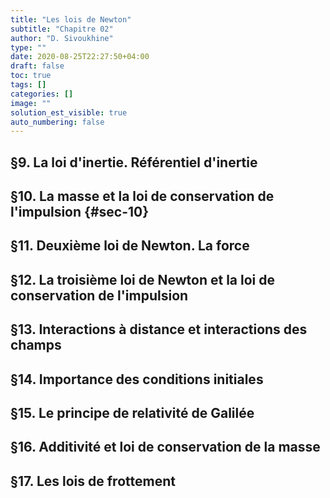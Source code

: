 ```yaml
---
title: "Les lois de Newton"
subtitle: "Chapitre 02"
author: "D. Sivoukhine"
type: ""
date: 2020-08-25T22:27:50+04:00
draft: false
toc: true
tags: []
categories: []
image: ""
solution_est_visible: true
auto_numbering: false
---
```


## §9. La loi d'inertie. Référentiel d'inertie

## §10. La masse et la loi de conservation de l'impulsion {#sec-10}

## §11. Deuxième loi de Newton. La force

## §12. La troisième loi de Newton et la loi de conservation de l'impulsion

## §13. Interactions à distance et interactions des champs

## §14. Importance des conditions initiales

## §15. Le principe de relativité de Galilée

## §16. Additivité et loi de conservation de la masse

## §17. Les lois de frottement